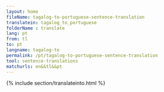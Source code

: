 ```yaml
---
layout: home
fileName: tagalog-to-portuguese-sentence-translation
translatein: tagalog_to_portuguese
folderName : translate
lang: pt
from: tl
to: pt
langname: tagalog-to
permalink: /pt/tagalog-to-portuguese-sentence-translation
tool: sentence-translations
matchurls: en&&tl&&pt
---
```

{% include section/translateinto.html %}
